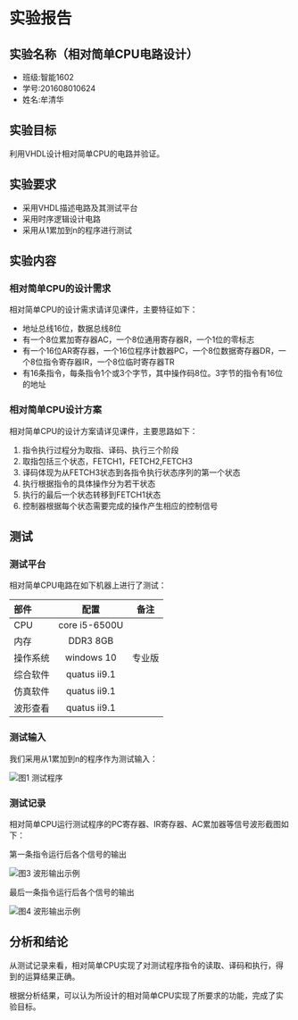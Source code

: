 # 实验报告

## 实验名称（相对简单CPU电路设计）

* 班级:智能1602
* 学号:201608010624
* 姓名:牟清华

## 实验目标

利用VHDL设计相对简单CPU的电路并验证。

## 实验要求

* 采用VHDL描述电路及其测试平台
* 采用时序逻辑设计电路
* 采用从1累加到n的程序进行测试

## 实验内容

### 相对简单CPU的设计需求

相对简单CPU的设计需求请详见课件，主要特征如下：

* 地址总线16位，数据总线8位
* 有一个8位累加寄存器AC，一个8位通用寄存器R，一个1位的零标志
* 有一个16位AR寄存器，一个16位程序计数器PC，一个8位数据寄存器DR，一个8位指令寄存器IR，一个8位临时寄存器TR
* 有16条指令，每条指令1个或3个字节，其中操作码8位。3字节的指令有16位的地址

### 相对简单CPU设计方案

相对简单CPU的设计方案请详见课件，主要思路如下：

1. 指令执行过程分为取指、译码、执行三个阶段
1. 取指包括三个状态，FETCH1，FETCH2,FETCH3
2. 译码体现为从FETCH3状态到各指令执行状态序列的第一个状态
3. 执行根据指令的具体操作分为若干状态
4. 执行的最后一个状态转移到FETCH1状态
5. 控制器根据每个状态需要完成的操作产生相应的控制信号

## 测试

### 测试平台

相对简单CPU电路在如下机器上进行了测试：

| 部件     | 配置             | 备注   |
| :--------|:----------------:| :-----:|
| CPU      | core i5-6500U    |        |
| 内存     | DDR3 8GB         |        |
| 操作系统 | windows 10       | 专业版 |
| 综合软件 | quatus ii9.1     |        |
| 仿真软件 | quatus ii9.1     |        |
| 波形查看 | quatus ii9.1     |        |


### 测试输入

我们采用从1累加到n的程序作为测试输入：

![图1 测试程序](./test_program.png)

### 测试记录

相对简单CPU运行测试程序的PC寄存器、IR寄存器、AC累加器等信号波形截图如下：

第一条指令运行后各个信号的输出

![图3 波形输出示例](./gtkwave.png)

最后一条指令运行后各个信号的输出

![图4 波形输出示例](./gtkwave.png)

## 分析和结论

从测试记录来看，相对简单CPU实现了对测试程序指令的读取、译码和执行，得到的运算结果正确。

根据分析结果，可以认为所设计的相对简单CPU实现了所要求的功能，完成了实验目标。


